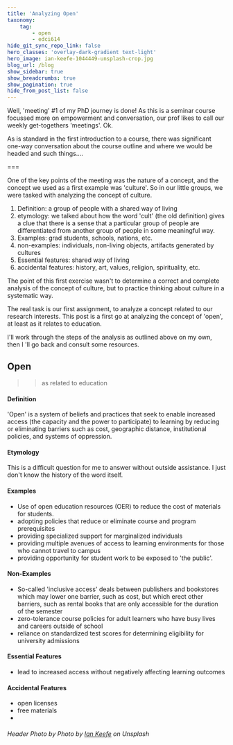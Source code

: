 ```yaml
---
title: 'Analyzing Open'
taxonomy:
    tag:
        - open
        - edci614
hide_git_sync_repo_link: false
hero_classes: 'overlay-dark-gradient text-light'
hero_image: ian-keefe-1044449-unsplash-crop.jpg
blog_url: /blog
show_sidebar: true
show_breadcrumbs: true
show_pagination: true
hide_from_post_list: false
---
```


Well, 'meeting' #1 of my PhD journey is done! As this is a seminar course focussed more on empowerment and conversation, our prof likes to call our weekly get-togethers 'meetings'. Ok.

As is standard in the first introduction to a course, there was significant one-way conversation about the course outline and where we would be headed and such things....

===

One of the key points of the meeting was the nature of a concept, and the concept we used as a first example was  'culture'. So in our little groups, we were tasked with analyzing the concept of culture.

1. Definition: a group of people with a shared way of living
2. etymology: we talked about how the word 'cult' (the old definition) gives a clue that there is a sense that a particular group of people are differentiated from another group of people in some meaningful way.
3. Examples: grad students, schools, nations, etc.
4. non-examples: individuals, non-living objects, artifacts generated by cultures
5. Essential features: shared way of living
6. accidental features: history, art, values, religion, spirituality, etc.

The point of this first exercise wasn't to determine a correct and complete analysis of the concept of culture, but to practice thinking about culture in a systematic way.

The real task is our first assignment, to analyze a concept related to our research interests. This post is a first go at analyzing the concept of 'open', at least as it relates to education.

I'll work through the steps of the analysis as outlined above on my own, then I 'll go back and consult some resources.

## Open
>> as related to education

#### Definition
'Open' is a system of beliefs and practices that seek to enable increased access (the capacity and the power to participate) to learning by reducing or eliminating barriers such as cost, geographic distance, institutional policies, and systems of oppression.

#### Etymology
This is a difficult question for me to answer without outside assistance. I just don't know the history of the word itself.

#### Examples
- Use of open education resources (OER) to reduce the cost of materials for students.
- adopting policies that reduce or eliminate course and program prerequisites
- providing specialized support for marginalized individuals
- providing multiple avenues of access to learning environments for those who cannot travel to campus
- providing opportunity for student work to be exposed to 'the public'.

#### Non-Examples
- So-called 'inclusive access' deals between publishers and bookstores which may lower one barrier, such as cost, but which erect other barriers, such as rental books that are only accessible for the duration of the semester
- zero-tolerance course policies for adult learners who have busy lives and careers outside of school
- reliance on standardized test scores for determining eligibility for university admissions

#### Essential Features
- lead to increased access without negatively affecting learning outcomes

#### Accidental Features
- open licenses
- free materials
- 


###### Header Photo by Photo by [Ian Keefe](https://unsplash.com/photos/gVhyeqWK8UI) on Unsplash
